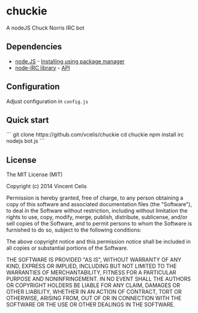 <h1>chuckie</h1>
<p>A nodeJS Chuck Norris IRC bot</p>

<h2>Dependencies</h2>
<ul>
  <li>
    <a href="http://nodejs.org/">node.JS</a> - <a href="https://github.com/joyent/node/wiki/Installing-Node.js-via-package-manager">Installing using package manager</a>
  </li>
  <li><a href="https://github.com/martynsmith/node-irc">node-IRC library</a> - <a href="https://node-irc.readthedocs.org/en/latest/API.html#client">API</a></li>
</ul>

<h2>Configuration</h2>
<p>Adjust configuration in <code>config.js</code></p>

<h2>Quick start</h2>
´´´
git clone https://github.com/vcelis/chuckie
cd chuckie
npm install irc
nodejs bot.js
´´´

<h2>License</h2>
<p>The MIT License (MIT)</p>

<p>Copyright (c) 2014 Vincent Celis</p>

<p>Permission is hereby granted, free of charge, to any person obtaining a copy
of this software and associated documentation files (the "Software"), to deal
in the Software without restriction, including without limitation the rights
to use, copy, modify, merge, publish, distribute, sublicense, and/or sell
copies of the Software, and to permit persons to whom the Software is
furnished to do so, subject to the following conditions:</p>

<p>The above copyright notice and this permission notice shall be included in
all copies or substantial portions of the Software.</p>

<p>THE SOFTWARE IS PROVIDED "AS IS", WITHOUT WARRANTY OF ANY KIND, EXPRESS OR
IMPLIED, INCLUDING BUT NOT LIMITED TO THE WARRANTIES OF MERCHANTABILITY,
FITNESS FOR A PARTICULAR PURPOSE AND NONINFRINGEMENT. IN NO EVENT SHALL THE
AUTHORS OR COPYRIGHT HOLDERS BE LIABLE FOR ANY CLAIM, DAMAGES OR OTHER
LIABILITY, WHETHER IN AN ACTION OF CONTRACT, TORT OR OTHERWISE, ARISING FROM,
OUT OF OR IN CONNECTION WITH THE SOFTWARE OR THE USE OR OTHER DEALINGS IN
THE SOFTWARE.</p>